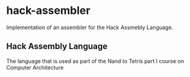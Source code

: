 # hack-assembler
Implementation of an assembler for the Hack Assmebly Language. 

## Hack Assembly Language
The language that is used as part of the Nand to Tetris part I course on Computer Architecture 
